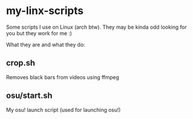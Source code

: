 # my-linx-scripts
Some scripts I use on Linux (arch btw). They may be kinda odd looking for you but they work for me :)

What they are and what they do:
## crop.sh
Removes black bars from videos using ffmpeg

## osu/start.sh
My osu! launch script (used for launching osu!)
